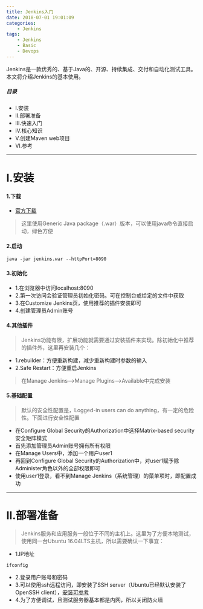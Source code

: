 ```yaml
---
title: Jenkins入门
date: 2018-07-01 19:01:09
categories:
    - Jenkins
tags:
    - Jenkins
    - Basic
    - Devops
---
```


Jenkins是一款优秀的、基于Java的、开源、持续集成、交付和自动化测试工具。本文将介绍Jenkins的基本使用。

<!-- more -->

##### 目录
+ I.安装
+ II.部署准备
+ III.快速入门
+ IV.核心知识
+ V.创建Maven web项目
+ VI.参考

---

# I.安装

#### 1.下载

- [官方下载](https://jenkins.io/download/)

> 这里使用Generic Java package（.war）版本，可以使用java命令直接启动，绿色方便

#### 2.启动

```
java -jar jenkins.war --httpPort=8090
```

#### 3.初始化

- 1.在浏览器中访问localhost:8090
- 2.第一次访问会验证管理员初始化密码。可在控制台或给定的文件中获取
- 3.在Customize Jenkins页，使用推荐的插件安装即可
- 4.创建管理员Admin账号

#### 4.其他插件

> Jenkins功能有限，扩展功能就需要通过安装插件来实现。除初始化中推荐的插件外，这里再安装几个：

- 1.rebuilder：方便重新构建，减少重新构建时参数的输入
- 2.Safe Restart：方便重启Jenkins

> 在Manage Jenkins-->Manage Plugins-->Available中完成安装

#### 5.基础配置

> 默认的安全性配置是，Logged-in users can do anything，有一定的危险性。下面进行安全性配置

- 在Configure Global Security的Authorization中选择Matrix-based security安全矩阵模式
- 首先添加管理员Admin账号拥有所有权限
- 在Manage Users中，添加一个用户user1
- 再回到Configure Global Security的Authorization中，对user1赋予除Administer角色以外的全部权限即可
- 使用user1登录，看不到Manage Jenkins（系统管理）的菜单项时，即配置成功

---

# II.部署准备

> Jenkins服务和应用服务一般位于不同的主机上。这里为了方便本地测试，使用同一台Ubuntu 16.04LTS主机，所以需要确认一下事宜：
- 1.IP地址

```
ifconfig
```

- 2.登录用户账号和密码
- 3.可以使用ssh远程访问，即安装了SSH server（Ubuntu已经默认安装了OpenSSH client），[安装可参考](https://www.jianshu.com/p/e666af148952)
- 4.为了方便调试，且测试服务器基本都是内网，所以关闭防火墙

```

```
 